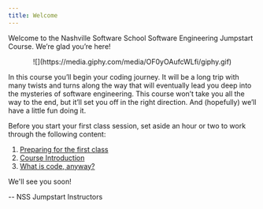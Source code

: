 ```yaml
---
title: Welcome
---
```


Welcome to the Nashville Software School Software Engineering Jumpstart Course. We’re glad you’re here!

<div style="text-align:center" markdown="1">
![](https://media.giphy.com/media/OF0yOAufcWLfi/giphy.gif)
</div>

In this course you’ll begin your coding journey. It will be a long trip with many twists and turns along the way that will eventually lead you deep into the mysteries of software engineering. This course won’t take you all the way to the end, but it’ll set you off in the right direction. And (hopefully) we’ll have a little fun doing it.

Before you start your first class session, set aside an hour or two to work through the following content:

1. [Preparing for the first class](./sessions/session1/prework/prep_for_first_class.md)
1. [Course Introduction](./sessions/session1/prework/course_intro.md)
1. [What is code, anyway?](./sessions/session1/prework/what_is_code.md)

We'll see you soon!

-- NSS Jumpstart Instructors
